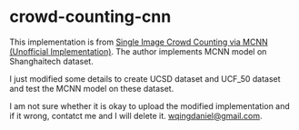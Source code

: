 # crowd-counting-cnn

This implementation is from [Single Image Crowd Counting via MCNN (Unofficial Implementation)](https://github.com/svishwa/crowdcount-mcnn). The author implements MCNN model on Shanghaitech dataset. 

I just modified some details to create UCSD dataset and UCF_50 dataset and test the MCNN model on these dataset.  

I am not sure whether it is okay to upload the modified implementation and if it wrong, contatct me and I will delete it. wqingdaniel@gmail.com.